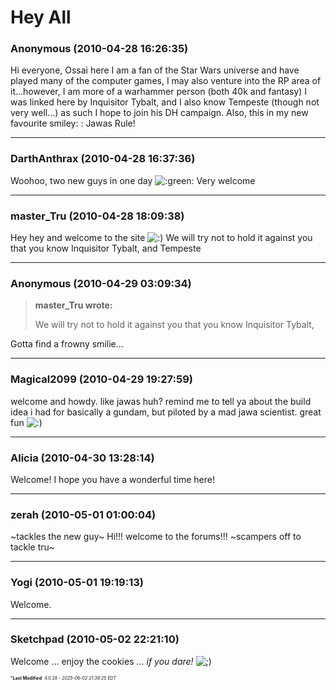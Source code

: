 # Hey All

### **Anonymous** (2010-04-28 16:26:35)

Hi everyone, Ossai here
I am a fan of the Star Wars universe and have played many of the computer games, I may also venture into the RP area of it...however, I am more of a warhammer person (both 40k and fantasy)
I was linked here by Inquisitor Tybalt, and I also know Tempeste (though not very well...) as such I hope to join his DH campaign.
Also, this in my new favourite smiley: <!-- s:jawa: -->:<!-- s:jawa: -->
Jawas Rule!

---

### **DarthAnthrax** (2010-04-28 16:37:36)

Woohoo, two new guys in one day <!-- s:green: -->![:green:](https://i.ibb.co/1tVcFY1d/icon-mrgreen.gif)<!-- s:green: -->
Very welcome

---

### **master_Tru** (2010-04-28 18:09:38)

Hey hey and welcome to the site <!-- s:) -->![:)](https://i.ibb.co/8LPNcWCM/icon-e-smile.gif)<!-- s:) -->
We will try not to hold it against you that you know Inquisitor Tybalt, and Tempeste

---

### **Anonymous** (2010-04-29 03:09:34)

> **master_Tru wrote:**
>
> We will try not to hold it against you that you know Inquisitor Tybalt,

Gotta find a frowny smilie...

---

### **Magical2099** (2010-04-29 19:27:59)

welcome and howdy. like jawas huh? remind me to tell ya about the build idea i had for basically a gundam, but piloted by a mad jawa scientist. great fun <!-- s:) -->![:)](https://i.ibb.co/8LPNcWCM/icon-e-smile.gif)<!-- s:) -->

---

### **Alicia** (2010-04-30 13:28:14)

Welcome! I hope you have a wonderful time here!

---

### **zerah** (2010-05-01 01:00:04)

~tackles the new guy~ Hi!!! welcome to the forums!!! ~scampers off to tackle tru~

---

### **Yogi** (2010-05-01 19:19:13)

Welcome.

---

### **Sketchpad** (2010-05-02 22:21:10)

Welcome ... enjoy the cookies ... *if you dare!* <!-- s;) -->![;)](https://i.ibb.co/GfkGswQC/icon-e-wink.gif)<!-- s;) -->



<span style="font-size: 0.5em;">***Last Modified**: 4.0.28 - *2025-06-02 21:38:25 EDT*</span>